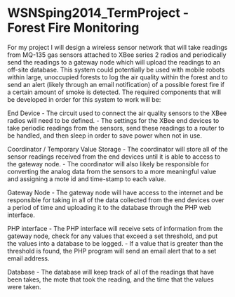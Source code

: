 WSNSping2014_TermProject - Forest Fire Monitoring
========================

For my project I will design a wireless sensor network that will take readings
from MQ-135 gas sensors attached to XBee series 2 radios and periodically send 
the readings to a gateway node which will upload the readings to an off-site
database. This system could potentially be used with mobile robots within 
large, unoccupied forests to log the air quality within the forest and to send 
an alert (likely through an email notification) of a possible forest fire if a 
certain amount of smoke is detected. The required components that will be
developed in order for this system to work will be:

End Device
	- The circuit used to connect the air quality sensors to the XBee radios
	will need to be defined.
	- The settings for the XBee end devices to take periodic readings from the
	sensors, send these readings to a router to be handled, and then sleep in
	order to save power when not in use.
	
Coordinator / Temporary Value Storage
	- The coordinator will store all of the sensor readings received from the
	end devices until it is able to access to the gateway node.
	- The coordinator will also likely be responsible for converting the analog
	data from the sensors to a more meaningful value and assigning a mote id 
	and time-stamp to each value.
	
Gateway Node
	- The gateway node will have access to the internet and be responsible for 
	taking in all of the data collected from the end devices over a period of
	time and uploading it to the database through the PHP web interface.
	
PHP interface
	- The PHP interface will receive sets of information from the gateway node,
	check for any values that exceed a set threshold, and put the values into a
	database to be logged.
	- If a value that is greater than the threshold is found, the PHP program
	will send an email alert that to a set email address.
	
Database
	- The database will keep track of all of the readings that have been takes,
	the mote that took the reading, and the time that the values were taken.
	